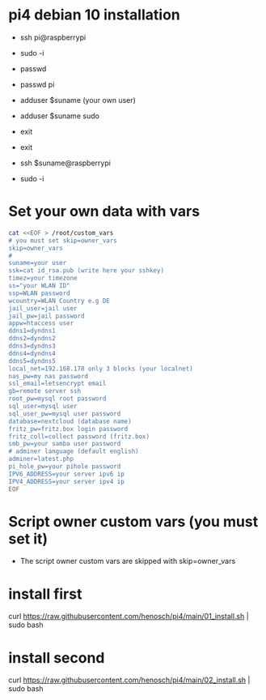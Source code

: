 # pi4 debian 10 installation 

+ ssh pi@raspberrypi
+ sudo -i
+ passwd
+ passwd pi

+ adduser $suname (your own user) 
+ adduser $suname sudo
+ exit
+ exit
+ ssh $suname@raspberrypi
+ sudo -i

# Set your own data with vars
```bash
cat <<EOF > /root/custom_vars
# you must set skip=owner_vars
skip=owner_vars
#
suname=your user
ssk=cat id_rsa.pub (write here your sshkey) 
timez=your timezone
ss="your WLAN ID"
ssp=WLAN password
wcountry=WLAN Country e.g DE
jail_user=jail user
jail_pw=jail password
appw=htaccess user 
ddns1=dyndns1
ddns2=dyndns2
ddns3=dyndns3
ddns4=dyndns4
ddns5=dyndns5
local_net=192.168.178 only 3 blocks (your localnet) 
nas_pw=my nas password
ssl_email=letsencrypt email
gb=remote server ssh
root_pw=mysql root password
sql_user=mysql user
sql_user_pw=mysql user password
database=nextcloud (database name) 
fritz_pw=fritz.box login password
fritz_coll=collect password (fritz.box) 
smb_pw=your samba user password
# adminer language (default english)
adminer=latest.php
pi_hole_pw=your pihole password
IPV6_ADDRESS=your server ipv6 ip
IPV4_ADDRESS=your server ipv4 ip
EOF
```
# Script owner custom vars (you must set it) 
+ The script owner custom vars are skipped with skip=owner_vars

# install first 
curl https://raw.githubusercontent.com/henosch/pi4/main/01_install.sh | sudo bash

# install second 
curl https://raw.githubusercontent.com/henosch/pi4/main/02_install.sh | sudo bash
